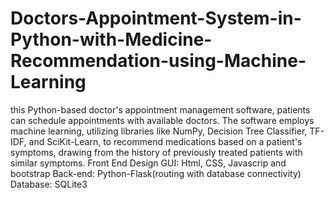 # Doctors-Appointment-System-in-Python-with-Medicine-Recommendation-using-Machine-Learning
this Python-based doctor's appointment management software, patients can schedule appointments with available doctors. The software employs machine learning, utilizing libraries like NumPy, Decision Tree Classifier, TF-IDF, and SciKit-Learn, to recommend medications based on a patient's symptoms, drawing from the history of previously treated patients with similar symptoms.
Front End Design GUI: 
Html, CSS, Javascrip and bootstrap
Back-end: 
Python-Flask(routing with database connectivity)
Database: SQLite3


